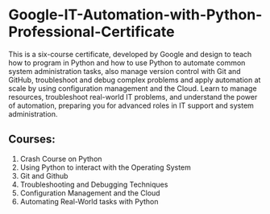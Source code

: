 # Google-IT-Automation-with-Python-Professional-Certificate
This is a six-course certificate, developed by Google and design to teach how to program in Python and how to use Python to automate common system administration tasks, also manage version control with Git and GitHub, troubleshoot and debug complex problems and apply automation at scale by using configuration management and the Cloud. Learn to manage resources, troubleshoot real-world IT problems, and understand the power of automation, preparing you for advanced roles in IT support and system administration.

## Courses: 
1. Crash Course on Python 
2. Using Python to interact with the Operating System
3. Git and Github
4. Troubleshooting and Debugging Techniques
5. Configuration Management and the Cloud
6. Automating Real-World tasks with Python 
